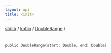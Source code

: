 ```yaml
---
layout: api
title: <init>
---
```

[stdlib](../../index.html) / [kotlin](../index.html) / [DoubleRange](index.html) / [<init>](_init_.html)

# <init>

```
public DoubleRange(start: Double, end: Double)
```
